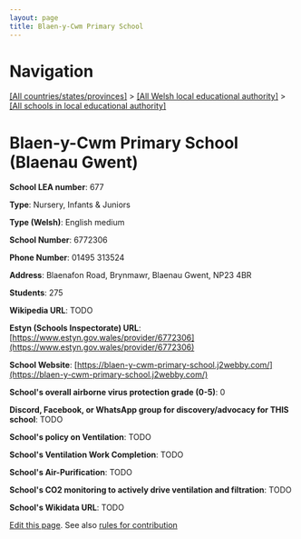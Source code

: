 ```yaml
---
layout: page
title: Blaen-y-Cwm Primary School
---
```

# Navigation

[[All countries/states/provinces]](../../..) > [[All Welsh local educational authority]](../..) > [[All schools in local educational authority]](..)

# Blaen-y-Cwm Primary School (Blaenau Gwent)

**School LEA number**: 677

**Type**: Nursery, Infants & Juniors

**Type (Welsh)**: English medium

**School Number**: 6772306

**Phone Number**: 01495 313524

**Address**: Blaenafon Road, Brynmawr, Blaenau Gwent, NP23 4BR

**Students**: 275

**Wikipedia URL**: TODO

**Estyn (Schools Inspectorate) URL**: [https://www.estyn.gov.wales/provider/6772306](https://www.estyn.gov.wales/provider/6772306)

**School Website**: [https://blaen-y-cwm-primary-school.j2webby.com/](https://blaen-y-cwm-primary-school.j2webby.com/)

**School's overall airborne virus protection grade (0-5)**: 0

**Discord, Facebook, or WhatsApp group for discovery/advocacy for THIS school**: TODO

**School's policy on Ventilation**: TODO

**School's Ventilation Work Completion**: TODO

**School's Air-Purification**: TODO

**School's CO2 monitoring to actively drive ventilation and filtration**: TODO

**School's Wikidata URL**: TODO




[Edit this page](https://github.com/ventilate-schools/Wales/edit/prif/./Blaenau_Gwent/Blaen-y-Cwm_Primary_School.md). See also [rules for contribution](../../../contribution-rules/)